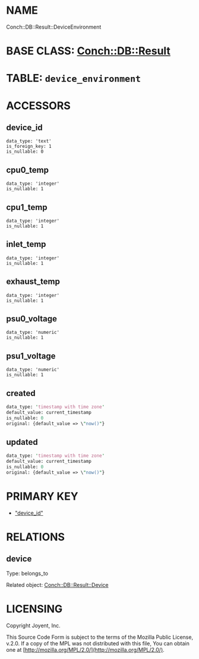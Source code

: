 # NAME

Conch::DB::Result::DeviceEnvironment

# BASE CLASS: [Conch::DB::Result](https://joyent.github.io/conch/modules/Conch::DB::Result)

# TABLE: `device_environment`

# ACCESSORS

## device\_id

```
data_type: 'text'
is_foreign_key: 1
is_nullable: 0
```

## cpu0\_temp

```
data_type: 'integer'
is_nullable: 1
```

## cpu1\_temp

```
data_type: 'integer'
is_nullable: 1
```

## inlet\_temp

```
data_type: 'integer'
is_nullable: 1
```

## exhaust\_temp

```
data_type: 'integer'
is_nullable: 1
```

## psu0\_voltage

```
data_type: 'numeric'
is_nullable: 1
```

## psu1\_voltage

```
data_type: 'numeric'
is_nullable: 1
```

## created

```perl
data_type: 'timestamp with time zone'
default_value: current_timestamp
is_nullable: 0
original: {default_value => \"now()"}
```

## updated

```perl
data_type: 'timestamp with time zone'
default_value: current_timestamp
is_nullable: 0
original: {default_value => \"now()"}
```

# PRIMARY KEY

- ["device\_id"](#device_id)

# RELATIONS

## device

Type: belongs\_to

Related object: [Conch::DB::Result::Device](https://joyent.github.io/conch/modules/Conch::DB::Result::Device)

# LICENSING

Copyright Joyent, Inc.

This Source Code Form is subject to the terms of the Mozilla Public License,
v.2.0. If a copy of the MPL was not distributed with this file, You can obtain
one at [http://mozilla.org/MPL/2.0/](http://mozilla.org/MPL/2.0/).
